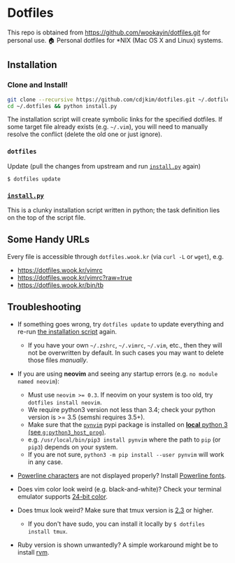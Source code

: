Dotfiles
========
This repo is obtained from https://github.com/wookayin/dotfiles.git for personal use. 
🏠 Personal dotfiles for \*NIX (Mac OS X and Linux) systems.

Installation
------------

### Clone and Install!

```bash
git clone --recursive https://github.com/cdjkim/dotfiles.git ~/.dotfiles
cd ~/.dotfiles && python install.py
```
<!--
Note: The option `-j8` (`--jobs 8`) works with Git >= 2.8 (parallel submodule fetching).
For older versions of Git, try without `-j` option.
-->

The installation script will create symbolic links for the specified dotfiles.
If some target file already exists (e.g. `~/.vim`), you will need to manually resolve the conflict (delete the old one or just ignore).

### `dotfiles`

Update (pull the changes from upstream and run [`install.py`][install.py] again)

```
$ dotfiles update
```


### [`install.py`][install.py]

This is a clunky installation script written in python;
the task definition lies on the top of the script file.


Some Handy URLs
---------------

Every file is accessible through `dotfiles.wook.kr` (via `curl -L` or `wget`), e.g.

* https://dotfiles.wook.kr/vimrc
* https://dotfiles.wook.kr/vimrc?raw=true
* https://dotfiles.wook.kr/bin/tb


Troubleshooting
---------------

* If something goes wrong, try `dotfiles update` to update everything and re-run [the installation script][install.py] again.
    * If you have your own `~/.zshrc`, `~/.vimrc`, `~/.vim`, etc., then they will not be overwritten by default.
      In such cases you may want to delete those files *manually*.

* If you are using **neovim** and seeing any startup errors (e.g. `no module named neovim`):
    * Must use `neovim >= 0.3`. If neovim on your system is too old, try `dotfiles install neovim`.
    * We require python3 version not less than 3.4; check your python version is >= 3.5 (semshi requires 3.5+).
    * Make sure that the [`pynvim`](https://pypi.python.org/pypi/pynvim/) pypi package is installed on [**local** python 3 (see `g:python3_host_prog`)](https://github.com/wookayin/dotfiles/blob/master/nvim/init.vim).
    * e.g. `/usr/local/bin/pip3 install pynvim` where the path to `pip` (or `pip3`) depends on your system.
    * If you are not sure, `python3 -m pip install --user pynvim` will work in any case.

* [Powerline characters](https://github.com/powerline/powerline#screenshots) are not displayed properly? Install [Powerline fonts](https://github.com/powerline/fonts).
* Does vim color look weird (e.g. black-and-white)? Check your terminal emulator supports [24-bit color](https://github.com/wookayin/dotfiles/pull/9).
* Does tmux look weird? Make sure that tmux version is [2.3](etc/ubuntu-setup.sh) or higher.
    * If you don't have sudo, you can install it locally by `$ dotfiles install tmux`.
* Ruby version is shown unwantedly? A simple workaround might be to install [rvm](https://rvm.io/).


[install.py]: https://github.com/wookayin/dotfiles/blob/master/install.py

